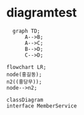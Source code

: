 # diagramtest

```mermaid
  graph TD;
      A-->B;
      A-->C;
      B-->D;
      C-->D;
```

```mermaid
flowchart LR;
node(홍길동);
n2((홍당무));
node-->n2;
```

```mermaid
classDiagram
interface MemberService
```
